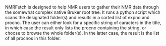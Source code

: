 NMRFetch is designed to help NMR users to gather their NMR data through the somewhat complex native Bruker root tree.
It runs a python script which scans the designated folder(s) and results in a sorted list of expno and procno. The user can either look for a specific string of caracters in the title, in which case the result only lists the procno containing the string, or choose to browse the whole folder(s). In the latter case, the result is the list of all procnos in this folder.
